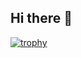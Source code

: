 ## Hi there 👋
[![trophy](https://github-profile-trophy.vercel.app/?username=ryo-ma)](https://github.com/jaeko44)
